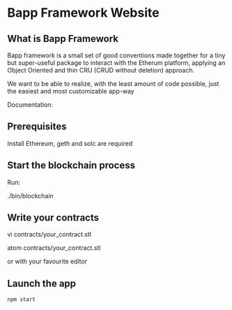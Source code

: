 # Bapp Framework Website

## What is Bapp Framework

Bapp framework is a small set of good conventions made together for a tiny but super-useful package to interact with the Etherum platform, applying an Object Oriented and thin CRU (CRUD without deletion) approach.

We want to be able to realize, with the least amount of code possible, just the easiest and most customizable app-way


Documentation:

## Prerequisites

  Install Ethereum, geth and solc are required


## Start the blockchain process

Run:

   ./bin/blockchain


## Write your contracts

  vi contracts/your_contract.stl


  atom contracts/your_contract.stl

or with your favourite editor

## Launch the app

    npm start
